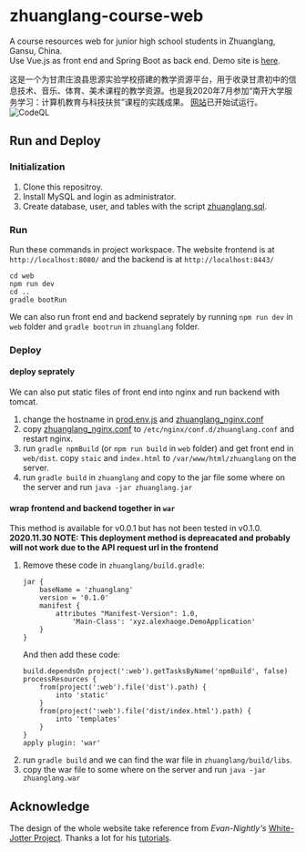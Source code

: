 # zhuanglang-course-web
 A course resources web for junior high school students in Zhuanglang, Gansu, China.  
 Use Vue.js as front end and Spring Boot as back end.
 Demo site is [here](http://123.56.239.70:8080/).
 
 这是一个为甘肃庄浪县思源实验学校搭建的教学资源平台，用于收录甘肃初中的信息技术、音乐、体育、美术课程的教学资源。也是我2020年7月参加“南开大学服务学习：计算机教育与科技扶贫”课程的实践成果。 [网站](http://123.56.239.70:8080/)已开始试运行。  
![CodeQL](https://github.com/Alexhaoge/zhuanglang-course-web/workflows/CodeQL/badge.svg)

## Run and Deploy
### Initialization
1. Clone this repositroy.
2. Install MySQL and login as administrator.
3. Create database, user, and tables with the script [zhuanglang.sql](https://github.com/Alexhaoge/zhuanglang-course-web/blob/master/zhuanglang.sql).
### Run
Run these commands in project workspace. The website frontend is at `http://localhost:8080/` and the backend is at `http://localhost:8443/`
```
cd web
npm run dev
cd ..
gradle bootRun
```
We can also run front end and backend seprately by running `npm run dev` in `web` folder and `gradle bootrun` in `zhuanglang` folder.
### Deploy
#### deploy seprately
We can also put static files of front end into nginx and run backend with tomcat.  
1. change the hostname in [prod.env.js](https://github.com/Alexhaoge/zhuanglang-course-web/blob/master/web/config/prod.env.js) and [zhuanglang_nginx.conf](https://github.com/Alexhaoge/zhuanglang-course-web/blob/master/zhuanglang_nginx.conf)
2. copy [zhuanglang_nginx.conf](https://github.com/Alexhaoge/zhuanglang-course-web/blob/master/zhuanglang_nginx.conf) to `/etc/nginx/conf.d/zhuanglang.conf` and restart nginx.
3. run `gradle npmBuild` (or `npm run build` in `web` folder) and get front end in `web/dist`. copy `staic` and `index.html` to `/var/www/html/zhuanglang` on the server.
4. run `gradle build` in `zhuanglang` and copy to the jar file some where on the server and run `java -jar zhuanglang.jar`  
#### wrap frontend and backend together in `war`
This method is available for v0.0.1 but has not been tested in v0.1.0.
**2020.11.30 NOTE: This deployment method is depreacated and probably will not work due to the API request url in the frontend**
1. Remove these code in `zhuanglang/build.gradle`:
    ```Gradle
    jar {
        baseName = 'zhuanglang'
        version = '0.1.0'
        manifest {
            attributes "Manifest-Version": 1.0,
                'Main-Class': 'xyz.alexhaoge.DemoApplication'
        }
    }
    ```
    And then add these code:
    ```Gradle
    build.dependsOn project(':web').getTasksByName('npmBuild', false)
    processResources {
        from(project(':web').file('dist').path) {
            into 'static'
        }
        from(project(':web').file('dist/index.html').path) {
            into 'templates'
        }
    }
    apply plugin: 'war'
    ```
2. run `gradle build` and we can find the war file in `zhuanglang/build/libs`.
3. copy the war file to some where on the server and run `java -jar zhuanglang.war`

## Acknowledge
The design of the whole website take reference from *Evan-Nightly's* [White-Jotter Project](https://github.com/Antabot/White-Jotter). Thanks a lot for his [tutorials](https://blog.csdn.net/Neuf_Soleil/article/details/88925013).
